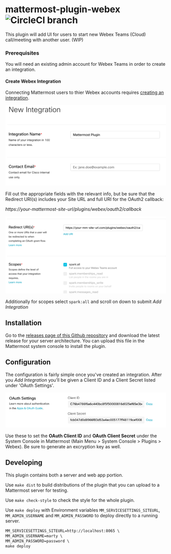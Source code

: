 # mattermost-plugin-webex ![CircleCI branch](https://img.shields.io/circleci/project/github/stevepartridge/mattermost-plugin-webex/master.svg)

This plugin will add UI for users to start new Webex Teams (Cloud) call/meeting with another user. (WIP)

### Prerequisites
You will need an existing admin account for Webex Teams in order to create an integration. 

#### Create Webex Integration

Connecting Mattermost users to thier Webex accounts requires [creating an integration](https://developer.webex.com/my-apps/new/integration).  

![alt text](docs/assets/new-integration.png "New Integration")

Fill out the appropriate fields with the relevant info, but be sure that the Redirect URI(s) includes your Site URL and full URI for the OAuth2 callback:

_https://your-mattermost-site-url/plugins/webex/oauth2/callback_

![alt text](docs/assets/redirect-uri-scopes.png "Redirect URI and Scope")

Additionally for scopes select ```spark:all``` and scroll on down to submit _Add Integration_

## Installation

Go to the [releases page of this Github repository](https://github.com/mattermost/mattermost-plugin-webex/releases) and download the latest release for your server architecture. You can upload this file in the Mattermost system console to install the plugin.


## Configuration 

The configuration is fairly simple once you've created an integration.  After you _Add Integration_ you'll be given a Client ID and a Client Secret listed under 'OAuth Settings'. 

![alt text](docs/assets/oauth-setting.png "OAuth Settings")

Use these to set the **OAuth Client ID** and **OAuth Client Secret** under the System Console in Mattermost (Main Menu > System Console > Plugins > Webex).  Be sure to generate an excryption key as well.  


## Developing

This plugin contains both a server and web app portion.

Use `make dist` to build distributions of the plugin that you can upload to a Mattermost server for testing.

Use `make check-style` to check the style for the whole plugin.

Use `make deploy` with Environment variables `MM_SERVICESETTINGS_SITEURL`, `MM_ADMIN_USERNAME` and `MM_ADMIN_PASSWORD` to deploy directly to a running server. 

```
MM_SERVICESETTINGS_SITEURL=http://localhost:8065 \ 
MM_ADMIN_USERNAME=marty \
MM_ADMIN_PASSWORD=password \
make deploy
```
